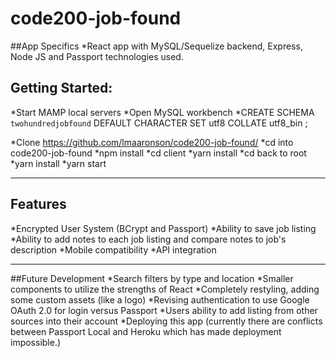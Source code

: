 # code200-job-found


##App Specifics
*React app with MySQL/Sequelize backend, Express, Node JS and Passport technologies used.

## Getting Started:
*Start MAMP local servers
*Open MySQL workbench
  *CREATE SCHEMA `twohundredjobfound` DEFAULT CHARACTER SET utf8 COLLATE utf8_bin ;
  
*Clone https://github.com/lmaaronson/code200-job-found/
*cd into code200-job-found
*npm install
*cd client
*yarn install
*cd back to root
*yarn install
*yarn start
___
## Features
*Encrypted User System (BCrypt and Passport)
*Ability to save job listing
*Ability to add notes to each job listing and compare notes to job's description
*Mobile compatibility
*API integration
___
##Future Development
*Search filters by type and location
*Smaller components to utilize the strengths of React
*Completely restyling, adding some custom assets (like a logo)
*Revising authentication to use Google OAuth 2.0 for login versus Passport
*Users ability to add listing from other sources into their account
*Deploying this app (currently there are conflicts between Passport Local and Heroku which has made deployment impossible.)
